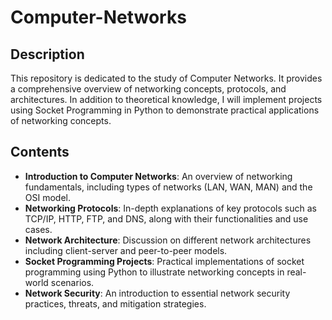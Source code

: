 # Computer-Networks


## Description
This repository is dedicated to the study of Computer Networks. It provides a comprehensive overview of networking concepts, protocols, and architectures. In addition to theoretical knowledge, I will implement projects using Socket Programming in Python to demonstrate practical applications of networking concepts.

## Contents
- **Introduction to Computer Networks**: An overview of networking fundamentals, including types of networks (LAN, WAN, MAN) and the OSI model.
- **Networking Protocols**: In-depth explanations of key protocols such as TCP/IP, HTTP, FTP, and DNS, along with their functionalities and use cases.
- **Network Architecture**: Discussion on different network architectures including client-server and peer-to-peer models.
- **Socket Programming Projects**: Practical implementations of socket programming using Python to illustrate networking concepts in real-world scenarios.
- **Network Security**: An introduction to essential network security practices, threats, and mitigation strategies.
